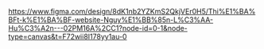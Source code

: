 https://www.figma.com/design/8dK1nb2YZKmS2QkjVEr0H5/Thi%E1%BA%BFt-k%E1%BA%BF-website-Nguy%E1%BB%85n-L%C3%AA-Hu%C3%A2n---02PM16A%2CC1?node-id=0-1&node-type=canvas&t=F72wii8I178yy1au-0
